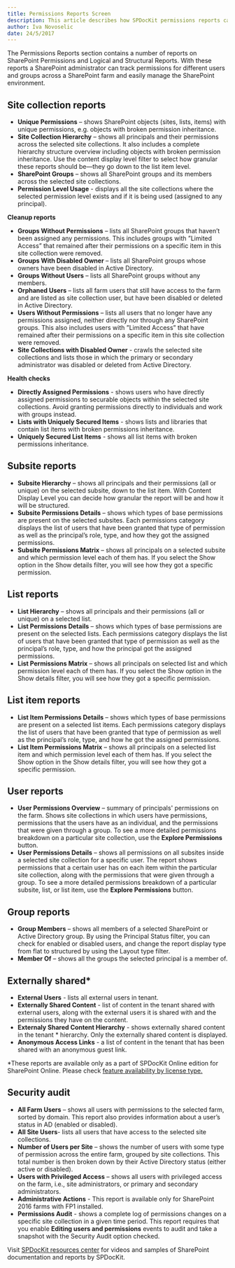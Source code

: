 ```yaml
---
title: Permissions Reports Screen
description: This article describes how SPDocKit permissions reports can help administrators track permissions for different users and groups across a SharePoint farm and easily manage the SharePoint environment.
author: Iva Novoselic
date: 24/5/2017
---
```


The Permissions Reports section contains a number of reports on SharePoint Permissions and Logical and Structural Reports. With these reports a SharePoint administrator can track permissions for different users and groups across a SharePoint farm and easily manage the SharePoint environment.

## Site collection reports
* __Unique Permissions__ – shows SharePoint objects (sites, lists, items) with unique permissions, e.g. objects with broken permission inheritance.  
* __Site Collection Hierarchy__ – shows all principals and their permissions across the selected site collections. It also includes a complete hierarchy structure overview including objects with broken permission inheritance. Use the content display level filter to select how granular these reports should be—they go down to the list item level.  
* __SharePoint Groups__ – shows all SharePoint groups and its members across the selected site collections.
* __Permission Level Usage__ - displays all the site collections where the selected permission level exists and if it is being used (assigned to any principal).

__Cleanup reports__
  * __Groups Without Permissions__ – lists all SharePoint groups that haven’t been assigned any permissions. This includes groups with ”Limited Access” that remained after their permissions on a specific item in this site collection were removed.
  * __Groups With Disabled Owner__ – lists all SharePoint groups whose owners have been disabled in Active Directory.  
  * __Groups Without Users__ – lists all SharePoint groups without any members.  
  * __Orphaned Users__ – lists all farm users that still have access to the farm and are listed as site collection user, but have been disabled or deleted in Active Directory.  
  * __Users Without Permissions__ – lists all users that no longer have any permissions assigned, neither directly nor through any SharePoint groups. This also includes users with ”Limited Access” that have remained after their permissions on a specific item in this site collection were removed.
  * __Site Collections with Disabled Owner__ - crawls the selected site collections and lists those in which the primary or secondary administrator was disabled or deleted from Active Directory.  

__Health checks__
  * __Directly Assigned Permissions__ - shows users who have directly assigned permissions to securable objects within the selected site collections. Avoid granting permissions directly to individuals and work with groups instead.
  * __Lists with Uniquely Secured Items__ - shows lists and libraries that contain list items with broken permissions inheritance. 
  * __Uniquely Secured List Items__ - shows all list items with broken permissions inheritance.


## Subsite reports
* __Subsite Hierarchy__ – shows all principals and their permissions (all or unique) on the selected subsite, down to the list item. With Content Display Level you can decide how granular the report will be and how it will be structured.  
* __Subsite Permissions Details__ – shows which types of base permissions are present on the selected subsites. Each permissions category displays the list of users that have been granted that type of permission as well as the principal’s role, type, and how they got the assigned permissions.  
* __Subsite Permissions Matrix__ – shows all principals on a selected subsite and which permission level each of them has. If you select the Show option in the Show details filter, you will see how they got a specific permission.  

## List reports
* __List Hierarchy__ – shows all principals and their permissions (all or unique) on a selected list.  
* __List Permissions Details__ – shows which types of base permissions are present on the selected lists. Each permissions category displays the list of users that have been granted that type of permission as well as the principal’s role, type, and how the principal got the assigned permissions.  
* __List Permissions Matrix__ – shows all principals on selected list and which permission level each of them has. If you select the Show option in the Show details filter, you will see how they got a specific permission.  

## List item reports
* __List Item Permissions Details__ – shows which types of base permissions are present on a selected list items. Each permissions category displays the list of users that have been granted that type of permission as well as the principal’s role, type, and how he got the assigned permissions.  
* __List Item Permissions Matrix__ – shows all principals on a selected list item and which permission level each of them has. If you select the Show option in the Show details filter, you will see how they got a specific permission.

## User reports
* __User Permissions Overview__ – summary of principals' permissions on the farm. Shows site collections in which users have permissions, permissions that the users have as an individual, and the permissions that were given through a group. To see a more detailed permissions breakdown on a particular site collection, use the __Explore Permissions__ button.  
* __User Permissions Details__ – shows all permissions on all subsites inside a selected site collection for a specific user. The report shows permissions that a certain user has on each item within the particular site collection, along with the permissions that were given through a group. To see a more detailed permissions breakdown of a particular subsite, list, or list item, use the __Explore Permissions__ button.

## Group reports
* __Group Members__ – shows all members of a selected SharePoint or Active Directory group. By using the Principal Status filter, you can check for enabled or disabled users, and change the report display type from flat to structured by using the Layout type filter.  
* __Member Of__ – shows all the groups the selected principal is a member of.

## Externally shared*
* __External Users__ - lists all external users in tenant.  
* __Externally Shared Content__  - list of content in the tenant shared with external users, along with the external users it is shared with and the permissions they have on the content.   
* __Externaly Shared Content Hierarchy__ - shows externally shared content in the tenant * hierarchy. Only the externally shared content is displayed.  
* __Anonymous Access Links__ - a list of content in the tenant that has been shared with an anonymous guest link.

*These reports are available only as a part of SPDocKit Online edition for SharePoint Online. Please check [feature availability by license type.](https://www.spdockit.com/orders/features-by-licenses/)  

## Security audit
* __All Farm Users__ – shows all users with permissions to the selected farm, sorted by domain. This report also provides information about a user’s status in AD (enabled or disabled).  
* __All Site Users__- lists all users that have access to the selected site collections.  
* __Number of Users per Site__ – shows the number of users with some type of permission across the entire farm, grouped by site collections. This total number is then broken down by their Active Directory status (either active or disabled).  
* __Users with Privileged Access__ – shows all users with privileged access on the farm, i.e., site administrators, or primary and secondary administrators.  
* __Administrative Actions__ - This report is available only for SharePoint 2016 farms with FP1 installed.   
* __Permissions Audit__ - shows a complete log of permissions changes on a specific site collection in a given time period. This report requires that you enable __Editing users and permissions__ events to audit and take a snapshot with the Security Audit option checked.


Visit [SPDocKit resources center](https://www.spdockit.com/resources/reports) for videos and samples of SharePoint documentation and reports by SPDocKit.
